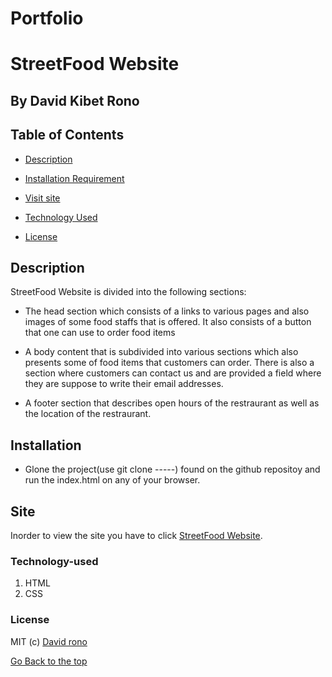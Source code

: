 # Portfolio


# StreetFood Website

## By David Kibet Rono

## Table of Contents 
+ [Description](#description)

+ [Installation Requirement](#installation)

+ [Visit site](#site)

+ [Technology Used](#technology-used)

+ [License](#license)


## Description
<p>StreetFood Website is divided into the following sections:</p>

* The head section which consists of a links to various pages and also images of some food staffs that is offered. It also consists of a button that one can use to order food items

* A body content that is subdivided into various sections which also presents some of food items that customers can order. There is also a section where customers can contact us and are provided a field where they are suppose to write their email addresses.

* A footer section that describes open hours of the restraurant as well as the location of the restraurant.

## Installation

* Glone the project(use git clone -----) found on the github repositoy and run the index.html on any of your browser.

## Site
Inorder to view the site you have to click [StreetFood Website]().


### Technology-used
1. HTML
1. CSS 


### License 

MIT (c) [David rono](https://choosealicense.com/licenses/mit/)

[Go Back to the top](#portfolio)
